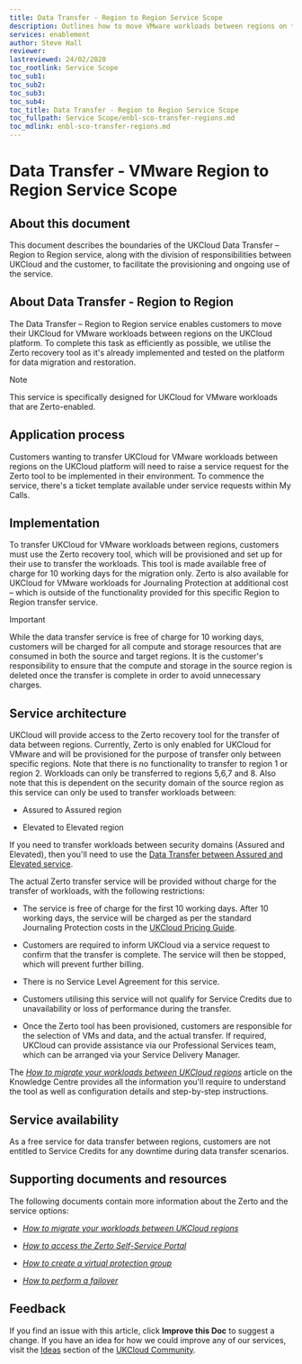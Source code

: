 ```yaml
---
title: Data Transfer - Region to Region Service Scope
description: Outlines how to move VMware workloads between regions on the UKCloud platform
services: enablement
author: Steve Hall
reviewer: 
lastreviewed: 24/02/2020
toc_rootlink: Service Scope
toc_sub1: 
toc_sub2:
toc_sub3:
toc_sub4:
toc_title: Data Transfer - Region to Region Service Scope
toc_fullpath: Service Scope/enbl-sco-transfer-regions.md
toc_mdlink: enbl-sco-transfer-regions.md
---
```


# Data Transfer - VMware Region to Region Service Scope

## About this document

This document describes the boundaries of the UKCloud Data Transfer – Region to Region service, along with the division of responsibilities between UKCloud and the customer, to facilitate the provisioning and ongoing use of the service.

## About Data Transfer - Region to Region

The Data Transfer – Region to Region service enables customers to move their UKCloud for VMware workloads between regions on the UKCloud platform. To complete this task as efficiently as possible, we utilise the Zerto recovery tool as it's already implemented and tested on the platform for data migration and restoration.

> [!NOTE]
> This service is specifically designed for UKCloud for VMware workloads that are Zerto-enabled.

## Application process

Customers wanting to transfer UKCloud for VMware workloads between regions on the UKCloud platform will need to raise a service request for the Zerto tool to be implemented in their environment. To commence the service, there's a ticket template available under service requests within My Calls.

## Implementation

To transfer UKCloud for VMware workloads between regions, customers must use the Zerto recovery tool, which will be provisioned and set up for their use to transfer the workloads. This tool is made available free of charge for 10 working days for the migration only. Zerto is also available for UKCloud for VMware workloads for Journaling Protection at additional cost – which is outside of the functionality provided for this specific Region to Region transfer service.

> [!IMPORTANT]
> While the data transfer service is free of charge for 10 working days, customers will be charged for all compute and storage resources that are consumed in both the source and target regions. It is the customer's responsibility to ensure that the compute and storage in the source region is deleted once the transfer is complete in order to avoid unnecessary charges.

## Service architecture

UKCloud will provide access to the Zerto recovery tool for the transfer of data between regions. Currently, Zerto is only enabled for UKCloud for VMware and will be provisioned for the purpose of transfer only between specific regions. Note that there is no functionality to transfer to region 1 or region 2. Workloads can only be transferred to regions 5,6,7 and 8. Also note that this is dependent on the security domain of the source region as this service can only be used to transfer workloads between:

- Assured to Assured region

- Elevated to Elevated region

If you need to transfer workloads between security domains (Assured and Elevated), then you'll need to use the [Data Transfer between Assured and Elevated service](enbl-sco-transfer-assured-elevated.md).

The actual Zerto transfer service will be provided without charge for the transfer of workloads, with the following restrictions:

- The service is free of charge for the first 10 working days. After  10 working days, the service will be charged as per the standard Journaling Protection costs in the [UKCloud Pricing Guide](https://ukcloud.com/wp-content/uploads/2019/07/ukcloud-pricing-guide-11.0-4.pdf).

- Customers are required to inform UKCloud via a service request to confirm that the transfer is complete. The service will then be stopped, which will prevent further billing.

- There is no Service Level Agreement for this service.

- Customers utilising this service will not qualify for Service Credits due to unavailability or loss of performance during the transfer.

- Once the Zerto tool has been provisioned, customers are responsible for the selection of VMs and data, and the actual transfer. If required, UKCloud can provide assistance via our Professional Services team, which can be arranged via your Service Delivery Manager.

The [*How to migrate your workloads between UKCloud regions*](../vmware/vmw-how-zerto-migrate-between-regions.md) article on the Knowledge Centre provides all the information you'll require to understand the tool as well as configuration details and step-by-step instructions.

## Service availability

As a free service for data transfer between regions, customers are not entitled to Service Credits for any downtime during data transfer scenarios.

## Supporting documents and resources

The following documents contain more information about the Zerto and the service options:

- [*How to migrate your workloads between UKCloud regions*](../vmware/vmw-how-zerto-migrate-between-regions.md)

- [*How to access the Zerto Self-Service Portal*](../vmware/vmw-how-zerto-access-zssp.md)

- [*How to create a virtual protection group*](../vmware/vmw-how-zerto-create-vpg.md)

- [*How to perform a failover*](../vmware/vmw-how-zerto-perform-failover.md)

## Feedback

If you find an issue with this article, click **Improve this Doc** to suggest a change. If you have an idea for how we could improve any of our services, visit the [Ideas](https://community.ukcloud.com/ideas) section of the [UKCloud Community](https://community.ukcloud.com).
